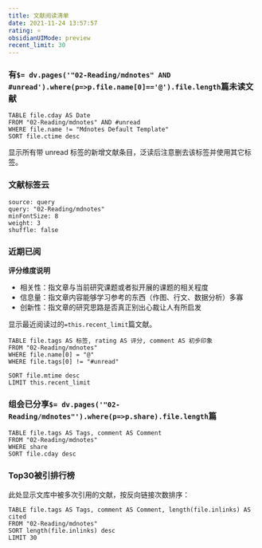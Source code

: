 ```yaml
---
title: 文献阅读清单
date: 2021-11-24 13:57:57
rating: ⭐
obsidianUIMode: preview
recent_limit: 30
---
```


### 有`$= dv.pages('"02-Reading/mdnotes" AND #unread').where(p=>p.file.name[0]=='@').file.length`篇未读文献

```dataview
TABLE file.cday AS Date
FROM "02-Reading/mdnotes" AND #unread
WHERE file.name != "Mdnotes Default Template"
SORT file.ctime desc
```

显示所有带 unread 标签的新增文献条目，泛读后注意删去该标签并使用其它标签。

### 文献标签云

```tagcloud
source: query
query: "02-Reading/mdnotes"
minFontSize: 8
weight: 3
shuffle: false
```

### 近期已阅

**评分维度说明**

- 相关性：指文章与当前研究课题或者拟开展的课题的相关程度
- 信息量：指文章内容能够学习参考的东西（作图、行文、数据分析）多寡
- 创新性：指文章的研究思路是否真正别出心裁让人有所启发

显示最近阅读过的`=this.recent_limit`篇文献。

```dataview
TABLE file.tags AS 标签, rating AS 评分, comment AS 初步印象
FROM "02-Reading/mdnotes"
WHERE file.name[0] = "@"
WHERE file.tags[0] != "#unread"

SORT file.mtime desc
LIMIT this.recent_limit
```


### 组会已分享`$= dv.pages('"02-Reading/mdnotes"').where(p=>p.share).file.length`篇

```dataview
TABLE file.tags AS Tags, comment AS Comment
FROM "02-Reading/mdnotes"
WHERE share
SORT file.cday desc
```


### Top30被引排行榜

此处显示文库中被多次引用的文献，按反向链接次数排序：

```dataview
TABLE file.tags AS Tags, comment AS Comment, length(file.inlinks) AS cited
FROM "02-Reading/mdnotes"
SORT length(file.inlinks) desc
LIMIT 30
```